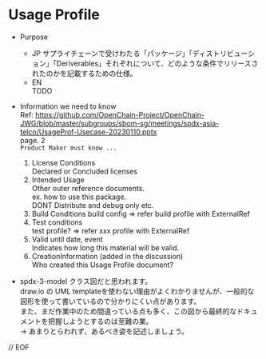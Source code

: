 # Usage Profile  

- Purpose  
  - JP
    サプライチェーンで受けわたる「パッケージ」「ディストリビューション」「Deriverables」それぞれについて、どのような条件でリリースされたのかを記載するための仕様。  
  - EN  
    TODO  

- Information we need to know  
  Ref: https://github.com/OpenChain-Project/OpenChain-JWG/blob/master/subgroups/sbom-sg/meetings/spdx-asia-telco/UsageProf-Usecase-20230110.pptx  
       page. 2  
  ```Product Maker must know ... ```  
  1. License Conditions  
     Declared or Concluded licenses  
  2. Intended Usage  
     Other outer reference documents.  
     ex. how to use this package.  
         DONT Distribute and debug only etc.  
  3. Build Conditions
     build config => refer build profile with ExternalRef  
  4. Test conditions  
     test profile? => refer xxx profile with ExternalRef  
  5. Valid until date, event  
     Indicates how long this material will be valid.
  6. CreationInformation (added in the discussion)  
     Who created this Usage Profile document?

- spdx-3-model
  クラス図だと思われます。  
  draw.io の UML templateを使わない理由がよくわかりませんが、一般的な図形を使って書いているので分かりにくい点があります。  
  また、まだ作業中のため間違っている点も多く、この図から最終的なドキュメントを把握しようとするのは至難の業。  
  → あまりとらわれず、あるべき姿を記述しましょう。  

// EOF  
